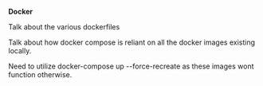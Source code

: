 **Docker**

Talk about the various dockerfiles 

Talk about how docker compose is reliant on all the docker images existing locally. 

Need to utilize docker-compose up --force-recreate as these images wont function otherwise. 